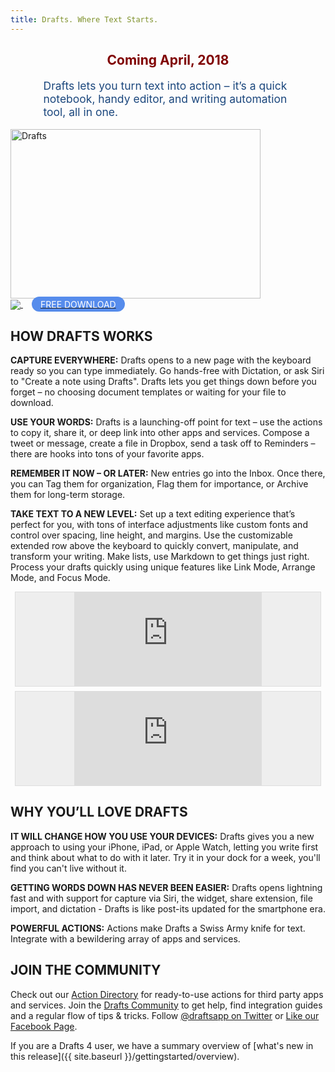 ```yaml
---
title: Drafts. Where Text Starts.
---
```


<h2 style='text-align:center;color:maroon;'>Coming April, 2018</h2>

<div style="margin: 1em 3em;font-size: 1.25em;color: #1B477D;font-weight:medium;">
Drafts lets you turn text into action – it’s a quick notebook, handy editor, and writing automation tool, all in one.
</div>

<div class="doc-image">
  <a href="https://itunes.apple.com/app/id1236254471?ls=1&mt=8">
    <img src="{{ site.baseurl }}/images/drafts-devices.png" alt="Drafts" style="width:400px;height:271px;"/>
    </a>
<div>
  <a href="https://itunes.apple.com/app/id1236254471?ls=1&mt=8">
    <img src="{{ site.baseurl }}/images/appstore.svg" style='vertical-align:middle;'> <span style="text-decoration:none;font-weight:medium;color:white;background-color:#568CEC;padding:.25em 1em;margin: 1em;font-size: 1em;border-radius: 16px;">FREE DOWNLOAD</span>
  </a>
</div>
</div>

## HOW DRAFTS WORKS

**CAPTURE EVERYWHERE:**
Drafts opens to a new page with the keyboard ready so you can type immediately. Go hands-free with Dictation, or ask Siri to "Create a note using Drafts". Drafts lets you get things down before you forget – no choosing document templates or waiting for your file to download.

**USE YOUR WORDS:**
Drafts is a launching-off point for text – use the actions to copy it, share it, or deep link into other apps and services. Compose a tweet or message, create a file in Dropbox, send a task off to Reminders – there are hooks into tons of your favorite apps.

**REMEMBER IT NOW – OR LATER:**
New entries go into the Inbox. Once there, you can Tag them for organization, Flag them for importance, or Archive them for long-term storage.

**TAKE TEXT TO A NEW LEVEL:**
Set up a text editing experience that’s perfect for you, with tons of interface adjustments like custom fonts and control over spacing, line height, and margins. Use the customizable extended row above the keyboard to quickly convert, manipulate, and transform your writing. Make lists, use Markdown to get things just right. Process your drafts quickly using unique features like Link Mode, Arrange Mode, and Focus Mode.

<div class='pure-g'>
  <div class='pure-u-1-1 pure-u-md-1-2' style='text-align:center;'>
    <div style='border:1px solid #ddd;background:#eee;margin:.5em;'>
      <div class='embed-container'>
        <iframe src='https://player.vimeo.com/video/263943764' frameborder='0' webkitAllowFullScreen mozallowfullscreen allowFullScreen></iframe>
      </div>
    </div>
  </div>
  <div class='pure-u-1-1 pure-u-md-1-2' style='text-align:center;'>
    <div style='border:1px solid #ddd;background:#eee;margin:.5em;'>
      <div class='embed-container'>
        <iframe src='https://player.vimeo.com/video/263948739' frameborder='0' webkitAllowFullScreen mozallowfullscreen allowFullScreen></iframe>
      </div>
    </div>
  </div>
</div>

## WHY YOU’LL LOVE DRAFTS

**IT WILL CHANGE HOW YOU USE YOUR DEVICES:**
Drafts gives you a new approach to using your iPhone, iPad, or Apple Watch, letting you write first and think about what to do with it later. Try it in your dock for a week, you'll find you can't live without it.

**GETTING WORDS DOWN HAS NEVER BEEN EASIER:**
Drafts opens lightning fast and with support for capture via Siri, the widget, share extension, file import, and dictation - Drafts is like post-its updated for the smartphone era.

**POWERFUL ACTIONS:**
Actions make Drafts a Swiss Army knife for text. Integrate with a bewildering array of apps and services.

## JOIN THE COMMUNITY

Check out our [Action Directory](http://actions.getdrafts.com) for ready-to-use actions for third party apps and services. Join the [Drafts Community](https://forums.getdrafts.com) to get help, find integration guides and a regular flow of tips & tricks. Follow [@draftsapp on Twitter](http://twitter.com/draftsapp) or [Like our Facebook Page](https://www.facebook.com/draftsapp).

If you are a Drafts 4 user, we have a summary overview of [what's new in this release]({{ site.baseurl }}/gettingstarted/overview).
